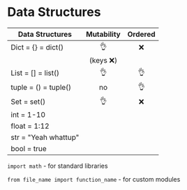 # Data Structures
| Data Structures     | Mutability           | Ordered  |
|---------------------|:--------------------:|:--------:|
|Dict = {} = dict()   |       👌             |    ❌    |
|                     |      (keys ❌)       |          |
|List = [] = list()   |       👌             |    👌    |
|tuple = () = tuple() |       no             |    👌    |
|Set = set()          |       👌             |    ❌    |
|int = 1-10           |  
|float = 1:12         |
|str = "Yeah whattup" |
|bool = true          |

`import math` - for standard libraries

`from file_name import function_name` - for custom modules